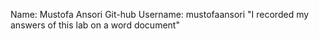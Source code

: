 Name: Mustofa Ansori
Git-hub Username: mustofaansori
"I recorded my answers of this lab on a word document"
